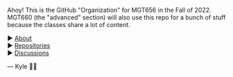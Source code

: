 
Ahoy! This is the GitHub "Organization" for MGT656 in the 
Fall of 2022. MGT660 (the "advanced" section) will also
use this repo for a bunch of stuff because the classes
share a lot of content.

▶ [About](../../../../about) <br />
▶ [Repositories](../../../../../orgs/yale-mgt-656-fall-2022/repositories) <br />
▶ [Discussions](../../../../../orgs/yale-mgt-656-fall-2022/discussions)


 — Kyle 👋👋
